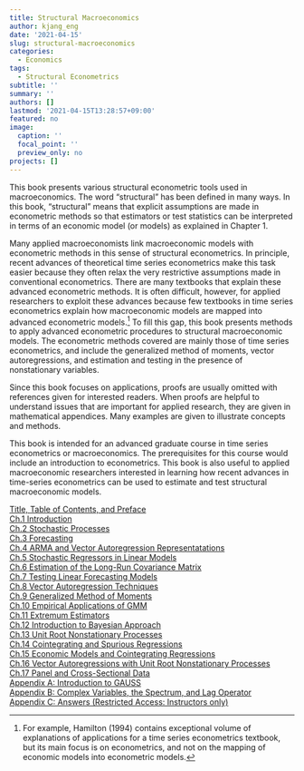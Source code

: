 ```yaml
---
title: Structural Macroeconomics
author: kjang_eng
date: '2021-04-15'
slug: structural-macroeconomics
categories:
  - Economics
tags:
  - Structural Econometrics
subtitle: ''
summary: ''
authors: []
lastmod: '2021-04-15T13:28:57+09:00'
featured: no
image:
  caption: ''
  focal_point: ''
  preview_only: no
projects: []
---
```


This book presents various structural econometric tools used in macroeconomics.
The word “structural” has been defined in many ways. In this book, “structural”
means that explicit assumptions are made in econometric methods so that estimators
or test statistics can be interpreted in terms of an economic model (or models) as
explained in Chapter 1.

Many applied macroeconomists link macroeconomic models with econometric
methods in this sense of structural econometrics. In principle, recent advances of
theoretical time series econometrics make this task easier because they often relax
the very restrictive assumptions made in conventional econometrics. There are many
textbooks that explain these advanced econometric methods. It is often difficult,
however, for applied researchers to exploit these advances because few textbooks in
time series econometrics explain how macroeconomic models are mapped into advanced
econometric models.[^1] To fill this gap, this book presents methods to apply
advanced econometric procedures to structural macroeconomic models. The econometric
methods covered are mainly those of time series econometrics, and include the
generalized method of moments, vector autoregressions, and estimation and testing
in the presence of nonstationary variables.

Since this book focuses on applications, proofs are usually omitted with references
given for interested readers. When proofs are helpful to understand issues that
are important for applied research, they are given in mathematical appendices. Many
examples are given to illustrate concepts and methods.

This book is intended for an advanced graduate course in time series econometrics
or macroeconomics. The prerequisites for this course would include an introduction
to econometrics. This book is also useful to applied macroeconomic researchers
interested in learning how recent advances in time-series econometrics can be used to
estimate and test structural macroeconomic models.

[^1]: For example, Hamilton (1994) contains exceptional volume of explanations of applications for a
time series econometrics textbook, but its main focus is on econometrics, and not on the mapping
of economic models into econometric models.

[Title, Table of Contents, and Preface](structural_macroeconometrics/ch00.pdf)  
[Ch.1 Introduction](structural_macroeconometrics/ch01.pdf)  
[Ch.2 Stochastic Processes](structural_macroeconometrics/ch02.pdf)  
[Ch.3 Forecasting](structural_macroeconometrics/ch03.pdf)  
[Ch.4 ARMA and Vector Autoregression Representatations](structural_macroeconometrics/ch04.pdf)  
[Ch.5 Stochastic Regressors in Linear Models](structural_macroeconometrics/ch05.pdf)  
[Ch.6 Estimation of the Long-Run Covariance Matrix](structural_macroeconometrics/ch06.pdf)  
[Ch.7 Testing Linear Forecasting Models](structural_macroeconometrics/ch07.pdf)  
[Ch.8 Vector Autoregression Techniques](structural_macroeconometrics/ch08.pdf)  
[Ch.9 Generalized Method of Moments](structural_macroeconometrics/ch09.pdf)  
[Ch.10 Empirical Applications of GMM](structural_macroeconometrics/ch10.pdf)  
[Ch.11 Extremum Estimators](structural_macroeconometrics/ch11.pdf)  
[Ch.12 Introduction to Bayesian Approach](structural_macroeconometrics/ch12.pdf)  
[Ch.13 Unit Root Nonstationary Processes](structural_macroeconometrics/ch13.pdf)  
[Ch.14 Cointegrating and Spurious Regressions](structural_macroeconometrics/ch14.pdf)  
[Ch.15 Economic Models and Cointegrating Regressions](structural_macroeconometrics/ch15.pdf)  
[Ch.16 Vector Autoregressions with Unit Root Nonstationary Processes](structural_macroeconometrics/ch16.pdf)  
[Ch.17 Panel and Cross-Sectional Data](structural_macroeconometrics/ch17.pdf)  
[Appendix A: Introduction to GAUSS](structural_macroeconometrics/chapp-a.pdf)  
[Appendix B: Complex Variables, the Spectrum, and Lag Operator](structural_macroeconometrics/chapp-b.pdf)  
[Appendix C: Answers (Restricted Access: Instructors only)](structural_macroeconometrics/chapp-c-secure.pdf)  